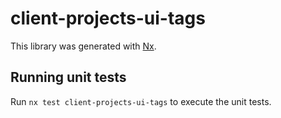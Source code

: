 # client-projects-ui-tags

This library was generated with [Nx](https://nx.dev).

## Running unit tests

Run `nx test client-projects-ui-tags` to execute the unit tests.
